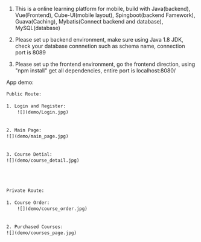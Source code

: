 1. This is a online learning platform for mobile, build with Java(backend), Vue(Frontend), Cube-UI(mobile layout), Spingboot(backend Famework), 
Guava(Caching), Mybatis(Connect backend and database), MySQL(database)


2. Please set up backend environment, make sure using Java 1.8 JDK, check your database connnetion such as schema name, connection port is 8089

3. Please set up the frontend environment, go the frontend direction, using "npm install" get all dependencies, entire port is localhost:8080/

App demo:

    Public Route:

    1. Login and Register:
        ![](demo/Login.jpg)


    2. Main Page:
    ![](demo/main_page.jpg)

    
    3. Course Detial:
    ![](demo/course_detail.jpg)




    Private Route:

    1. Course Order:
        ![](demo/course_order.jpg)


    2. Purchased Courses:
    ![](demo/courses_page.jpg)

    

